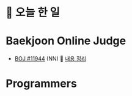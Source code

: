 # :thought_balloon: __오늘 한 일__

# __Baekjoon Online Judge__
* [BOJ #11944](https://www.acmicpc.net/problem/11944) (NN) :link: [내용 정리](https://github.com/seungrokoh/Beakjoon_OnlineJudge/tree/master/%2311944/README.md)
# __Programmers__
